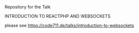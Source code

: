 Repository for the Talk

INTRODUCTION TO REACTPHP AND WEBSOCKETS

please see https://code711.de/talks/introduction-to-websockets
